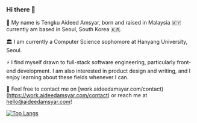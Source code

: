 ### Hi there 👋

🔭 My name is Tengku Aideed Amsyar, born and raised in Malaysia 🇲🇾 currently am based in Seoul, South Korea 🇰🇷. 

🏛️ I am currently a Computer Science sophomore at Hanyang University, Seoul.

⚡ I find myself drawn to full-stack software engineering, particularly front-end development. I am also interested in product design and writing, and I enjoy learning about these fields whenever I can.

💬 Feel free to contact me on [work.aideedamsyar.com/contact)(https://work.aideedamsyar.com/contact) or reach me at [hello@aideedamsyar.com](mailto:hello@aideedamsyar.com)!

<!--
**aideedamsyar/aideedamsyar** is a ✨ _special_ ✨ repository because its `README.md` (this file) appears on your GitHub profile.

Here are some ideas to get you started:

- 🔭 I’m currently working on ...
- 🌱 I’m currently learning ...
- 👯 I’m looking to collaborate on ...
- 🤔 I’m looking for help with ...
- 💬 Ask me about ...
- 📫 How to reach me: ...
- 😄 Pronouns: ...
- ⚡ Fun fact: ...
-->
[![Top Langs](https://github-readme-stats.vercel.app/api/top-langs/?username=aideedamsyar)](https://github.com/anuraghazra/github-readme-stats)
